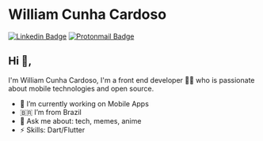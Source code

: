 # William Cunha Cardoso  
[![Linkedin Badge](https://img.shields.io/badge/-williamcunhacardoso-blue?style=flat-square&logo=Linkedin&logoColor=white&link=https://www.linkedin.com/in/william-cunha-cardoso/)](https://www.linkedin.com/in/william-cunha-cardoso/) [![Protonmail Badge](https://img.shields.io/badge/-williamcardoso-black?style=flat-square&logo=ProtonMail&logoColor=white)](mailto:williamcardoso@pm.me)

## Hi 👋, 
I'm William Cunha Cardoso, I'm a front end developer 👨‍💻 who is passionate about mobile technologies and open source. 

- 🔭 I’m currently working on Mobile Apps
- 🇧🇷 I’m from Brazil
- 💬 Ask me about: tech, memes, anime
-  ⚡ Skills: Dart/Flutter
